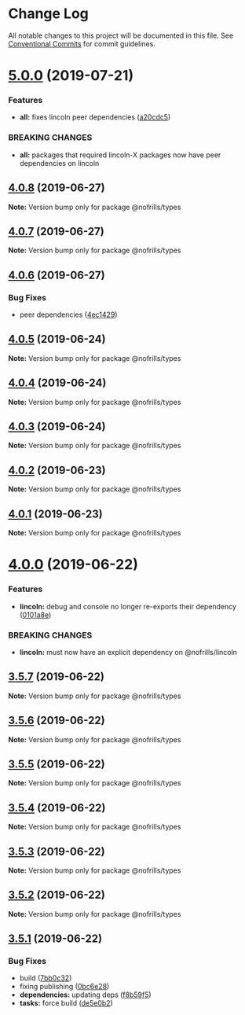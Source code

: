 # Change Log

All notable changes to this project will be documented in this file.
See [Conventional Commits](https://conventionalcommits.org) for commit guidelines.

# [5.0.0](https://github.com/nativecode-dev/nofrills/compare/@nofrills/types@4.0.8...@nofrills/types@5.0.0) (2019-07-21)


### Features

* **all:** fixes lincoln peer dependencies ([a20cdc5](https://github.com/nativecode-dev/nofrills/commit/a20cdc5))


### BREAKING CHANGES

* **all:** packages that required lincoln-X packages now have peer dependencies on lincoln





## [4.0.8](https://github.com/nativecode-dev/nofrills/compare/@nofrills/types@4.0.7...@nofrills/types@4.0.8) (2019-06-27)

**Note:** Version bump only for package @nofrills/types





## [4.0.7](https://github.com/nativecode-dev/nofrills/compare/@nofrills/types@4.0.4...@nofrills/types@4.0.7) (2019-06-27)

**Note:** Version bump only for package @nofrills/types





## [4.0.6](https://github.com/nativecode-dev/nofrills/compare/@nofrills/types@4.0.5...@nofrills/types@4.0.6) (2019-06-27)


### Bug Fixes

* peer dependencies ([4ec1429](https://github.com/nativecode-dev/nofrills/commit/4ec1429))





## [4.0.5](https://github.com/nativecode-dev/nofrills/compare/@nofrills/types@4.0.4...@nofrills/types@4.0.5) (2019-06-24)

**Note:** Version bump only for package @nofrills/types





## [4.0.4](https://github.com/nativecode-dev/nofrills/compare/@nofrills/types@4.0.1...@nofrills/types@4.0.4) (2019-06-24)

**Note:** Version bump only for package @nofrills/types





## [4.0.3](https://github.com/nativecode-dev/nofrills/compare/@nofrills/types@4.0.2...@nofrills/types@4.0.3) (2019-06-24)

**Note:** Version bump only for package @nofrills/types





## [4.0.2](https://github.com/nativecode-dev/nofrills/compare/@nofrills/types@4.0.1...@nofrills/types@4.0.2) (2019-06-23)

**Note:** Version bump only for package @nofrills/types





## [4.0.1](https://github.com/nativecode-dev/nofrills/compare/@nofrills/types@3.5.5...@nofrills/types@4.0.1) (2019-06-23)

**Note:** Version bump only for package @nofrills/types





# [4.0.0](https://github.com/nativecode-dev/nofrills/compare/@nofrills/types@3.5.7...@nofrills/types@4.0.0) (2019-06-22)


### Features

* **lincoln:** debug and console no longer re-exports their dependency ([0101a8e](https://github.com/nativecode-dev/nofrills/commit/0101a8e))


### BREAKING CHANGES

* **lincoln:** must now have an explicit dependency on @nofrills/lincoln





## [3.5.7](https://github.com/nativecode-dev/nofrills/compare/@nofrills/types@3.5.6...@nofrills/types@3.5.7) (2019-06-22)

**Note:** Version bump only for package @nofrills/types





## [3.5.6](https://github.com/nativecode-dev/nofrills/compare/@nofrills/types@3.5.5...@nofrills/types@3.5.6) (2019-06-22)

**Note:** Version bump only for package @nofrills/types





## [3.5.5](https://github.com/nativecode-dev/nofrills/compare/@nofrills/types@3.5.2...@nofrills/types@3.5.5) (2019-06-22)

**Note:** Version bump only for package @nofrills/types





## [3.5.4](https://github.com/nativecode-dev/nofrills/compare/@nofrills/types@3.5.3...@nofrills/types@3.5.4) (2019-06-22)

**Note:** Version bump only for package @nofrills/types





## [3.5.3](https://github.com/nativecode-dev/nofrills/compare/@nofrills/types@3.5.2...@nofrills/types@3.5.3) (2019-06-22)

**Note:** Version bump only for package @nofrills/types





## [3.5.2](https://github.com/nativecode-dev/nofrills/compare/@nofrills/types@3.5.1...@nofrills/types@3.5.2) (2019-06-22)

**Note:** Version bump only for package @nofrills/types





## [3.5.1](https://github.com/nativecode-dev/nofrills/compare/@nofrills/types@3.5.0...@nofrills/types@3.5.1) (2019-06-22)


### Bug Fixes

* build ([7bb0c32](https://github.com/nativecode-dev/nofrills/commit/7bb0c32))
* fixing publishing ([0bc6e28](https://github.com/nativecode-dev/nofrills/commit/0bc6e28))
* **dependencies:** updating deps ([f8b59f5](https://github.com/nativecode-dev/nofrills/commit/f8b59f5))
* **tasks:** force build ([de5e0b2](https://github.com/nativecode-dev/nofrills/commit/de5e0b2))
